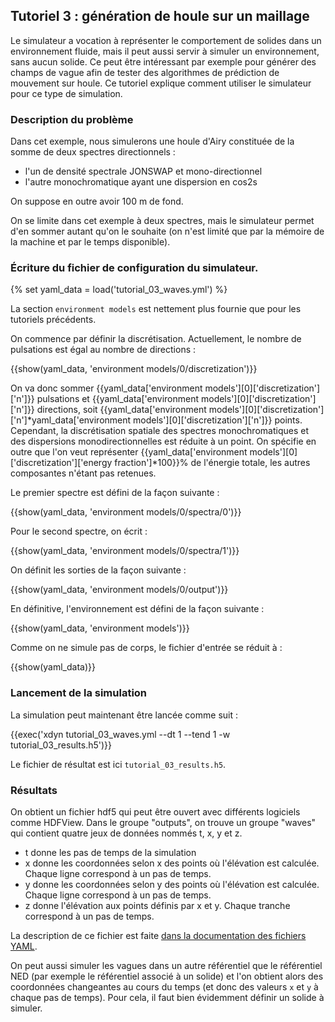 ## Tutoriel 3 : génération de houle sur un maillage

Le simulateur a vocation à représenter le comportement de solides dans un
environnement fluide, mais il peut aussi servir à simuler un environnement,
sans aucun solide. Ce peut être intéressant par exemple pour générer des champs
de vague afin de tester des algorithmes de prédiction de mouvement sur houle.
Ce tutoriel explique comment utiliser le simulateur pour ce type de simulation.

### Description du problème

Dans cet exemple, nous simulerons une houle d'Airy constituée de la somme de
deux spectres directionnels :

- l'un de densité spectrale JONSWAP et mono-directionnel
- l'autre monochromatique ayant une dispersion en cos2s

On suppose en outre avoir 100 m de fond.

On se limite dans cet exemple à deux spectres, mais le simulateur permet d'en
sommer autant qu'on le souhaite (on n'est limité que par la mémoire de la
machine et par le temps disponible).

### Écriture du fichier de configuration du simulateur.

{% set yaml_data = load('tutorial_03_waves.yml') %}

La section `environment models` est nettement plus fournie que pour les
tutoriels précédents.

On commence par définir la discrétisation. Actuellement, le nombre de
pulsations est égal au nombre de directions :

{{show(yaml_data, 'environment models/0/discretization')}}

On va donc sommer {{yaml_data['environment models'][0]['discretization']['n']}} pulsations et {{yaml_data['environment models'][0]['discretization']['n']}} directions, soit {{yaml_data['environment models'][0]['discretization']['n']*yaml_data['environment models'][0]['discretization']['n']}} points.
Cependant, la discrétisation spatiale des spectres monochromatiques et des
dispersions monodirectionnelles est réduite à un point. On spécifie en outre
que l'on veut représenter {{yaml_data['environment models'][0]['discretization']['energy fraction']*100}}% de l'énergie totale, les autres composantes
n'étant pas retenues.

Le premier spectre est défini de la façon suivante :

{{show(yaml_data, 'environment models/0/spectra/0')}}

Pour le second spectre, on écrit :

{{show(yaml_data, 'environment models/0/spectra/1')}}

On définit les sorties de la façon suivante :

{{show(yaml_data, 'environment models/0/output')}}

En définitive, l'environnement est défini de la façon suivante :


{{show(yaml_data, 'environment models')}}

Comme on ne simule pas de corps, le fichier d'entrée se réduit à :

{{show(yaml_data)}}

### Lancement de la simulation

La simulation peut maintenant être lancée comme suit :

{{exec('xdyn tutorial_03_waves.yml --dt 1 --tend 1 -w tutorial_03_results.h5')}}

Le fichier de résultat est ici `tutorial_03_results.h5`.

### Résultats

On obtient un fichier hdf5 qui peut être ouvert avec différents logiciels comme HDFView.
Dans le groupe "outputs", on trouve un groupe "waves" qui contient quatre jeux de données nommés t, x, y et z.

- t donne les pas de temps de la simulation
- x donne les coordonnées selon x des points où l'élévation est calculée. Chaque ligne correspond à un pas de temps.
- y donne les coordonnées selon y des points où l'élévation est calculée. Chaque ligne correspond à un pas de temps.
- z donne l'élévation aux points définis par x et y. Chaque tranche correspond à un pas de temps.

La description de ce fichier est faite [dans la documentation des fichiers YAML](#sorties).

On peut aussi simuler les vagues dans un autre référentiel que le référentiel
NED (par exemple le référentiel associé à un solide) et l'on obtient alors des
coordonnées changeantes au cours du temps (et donc des valeurs `x` et `y` à
chaque pas de temps). Pour cela, il faut bien évidemment définir un solide à
simuler.

